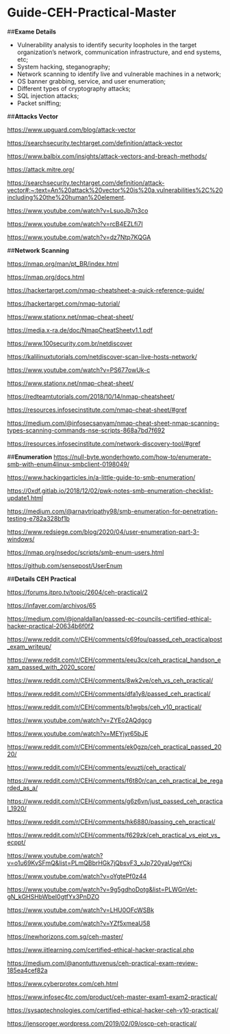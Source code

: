 # Guide-CEH-Practical-Master

##**Exame Details**
- Vulnerability analysis to identify security loopholes in the target organization’s network, communication infrastructure, and end systems, etc;
- System hacking, steganography;
- Network scanning to identify live and vulnerable machines in a network;
- OS banner grabbing, service, and user enumeration;
- Different types of cryptography attacks;
- SQL injection attacks;
- Packet sniffing;

##**Attacks Vector**

https://www.upguard.com/blog/attack-vector

https://searchsecurity.techtarget.com/definition/attack-vector

https://www.balbix.com/insights/attack-vectors-and-breach-methods/

https://attack.mitre.org/

https://searchsecurity.techtarget.com/definition/attack-vector#:~:text=An%20attack%20vector%20is%20a,vulnerabilities%2C%20including%20the%20human%20element.

https://www.youtube.com/watch?v=LsuoJb7n3co

https://www.youtube.com/watch?v=rcB4EZLfi7I

https://www.youtube.com/watch?v=dz7Ntp7KQGA

##**Network Scanning**

https://nmap.org/man/pt_BR/index.html

https://nmap.org/docs.html

https://hackertarget.com/nmap-cheatsheet-a-quick-reference-guide/

https://hackertarget.com/nmap-tutorial/

https://www.stationx.net/nmap-cheat-sheet/

https://media.x-ra.de/doc/NmapCheatSheetv1.1.pdf

https://www.100security.com.br/netdiscover

https://kalilinuxtutorials.com/netdiscover-scan-live-hosts-network/

https://www.youtube.com/watch?v=PS677owUk-c

https://www.stationx.net/nmap-cheat-sheet/

https://redteamtutorials.com/2018/10/14/nmap-cheatsheet/

https://resources.infosecinstitute.com/nmap-cheat-sheet/#gref

https://medium.com/@infosecsanyam/nmap-cheat-sheet-nmap-scanning-types-scanning-commands-nse-scripts-868a7bd7f692

https://resources.infosecinstitute.com/network-discovery-tool/#gref

##**Enumeration**
https://null-byte.wonderhowto.com/how-to/enumerate-smb-with-enum4linux-smbclient-0198049/

https://www.hackingarticles.in/a-little-guide-to-smb-enumeration/

https://0xdf.gitlab.io/2018/12/02/pwk-notes-smb-enumeration-checklist-update1.html

https://medium.com/@arnavtripathy98/smb-enumeration-for-penetration-testing-e782a328bf1b

https://www.redsiege.com/blog/2020/04/user-enumeration-part-3-windows/

https://nmap.org/nsedoc/scripts/smb-enum-users.html

https://github.com/sensepost/UserEnum

##**Details CEH Practical**

https://forums.itpro.tv/topic/2604/ceh-practical/2

https://infayer.com/archivos/65

https://medium.com/@jonaldallan/passed-ec-councils-certified-ethical-hacker-practical-20634b6f0f2

https://www.reddit.com/r/CEH/comments/c69fou/passed_ceh_practicalpost_exam_writeup/

https://www.reddit.com/r/CEH/comments/eeu3cx/ceh_practical_handson_exam_passed_with_2020_score/

https://www.reddit.com/r/CEH/comments/8wk2ve/ceh_vs_ceh_practical/

https://www.reddit.com/r/CEH/comments/dfa1y8/passed_ceh_practical/

https://www.reddit.com/r/CEH/comments/b1wgbs/ceh_v10_practical/

https://www.youtube.com/watch?v=ZYEo2AQdgcg

https://www.youtube.com/watch?v=MEYjyr65bJE

https://www.reddit.com/r/CEH/comments/ek0gzp/ceh_practical_passed_2020/

https://www.reddit.com/r/CEH/comments/evuztj/ceh_practical/

https://www.reddit.com/r/CEH/comments/f6t80r/can_ceh_practical_be_regarded_as_a/

https://www.reddit.com/r/CEH/comments/g6z6vn/just_passed_ceh_practical_1920/

https://www.reddit.com/r/CEH/comments/hk6880/passing_ceh_practical/

https://www.reddit.com/r/CEH/comments/f629zk/ceh_practical_vs_ejpt_vs_ecppt/

https://www.youtube.com/watch?v=o1u69KvSFmQ&list=PLmQBbrHGk7jQbsvF3_xJp720yaUgeYCkj

https://www.youtube.com/watch?v=oYgtePf0z44

https://www.youtube.com/watch?v=9g5gdhoDotg&list=PLWGnVet-gN_kGHSHbWbeI0gtfYx3PnDZO

https://www.youtube.com/watch?v=LHU0OFcWSBk

https://www.youtube.com/watch?v=YZf5xmeaU58

https://newhorizons.com.sg/ceh-master/

https://www.iitlearning.com/certified-ethical-hacker-practical.php

https://medium.com/@anontuttuvenus/ceh-practical-exam-review-185ea4cef82a

https://www.cyberprotex.com/ceh.html

https://www.infosec4tc.com/product/ceh-master-exam1-exam2-practical/

https://sysaptechnologies.com/certified-ethical-hacker-ceh-v10-practical/

https://jensoroger.wordpress.com/2019/02/09/oscp-ceh-practical/
